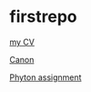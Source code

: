 # firstrepo
[my CV](https://github.com/MartijndeLeeuw/firstrepo/blob/master/CV.md)

[Canon](https://github.com/MartijndeLeeuw/firstrepo/blob/master/EndversionCanon_BE%20including%20feedback_HH_SK.docx)

[Phyton assignment](https://github.com/MartijndeLeeuw/firstrepo/blob/master/AssignmentAEA.ipynb)

